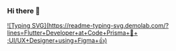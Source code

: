 ### Hi there 👋

[![Typing SVG](https://readme-typing-svg.demolab.com/?lines=Flutter+Developer+at+Code+Prisma+💛+ ;UI/UX+Designer+using+Figma+👍)](https://git.io/typing-svg)

<!--
**fahadyousafxi/fahadyousafxi** is a ✨ _special_ ✨ repository because its `README.md` (this file) appears on your GitHub profile.

Here are some ideas to get you started:

- 🔭 I’m currently working on ...
- 🌱 I’m currently learning ...
- 👯 I’m looking to collaborate on ...
- 🤔 I’m looking for help with ...
- 💬 Ask me about ...
- 📫 How to reach me: ...
- 😄 Pronouns: ...
- ⚡ Fun fact: ...
-->
